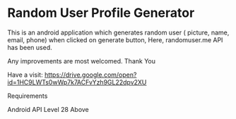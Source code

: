# Random User Profile Generator
This is an android application which generates random user ( picture, name, email, phone) when clicked on generate button, Here, randomuser.me API has been used.

Any improvements are most welcomed. Thank You

Have a visit: https://drive.google.com/open?id=1HC9LWTs0wWp7k7ACFvYzh9GL22dpv2XU

Requirements

Android API Level 28 Above
